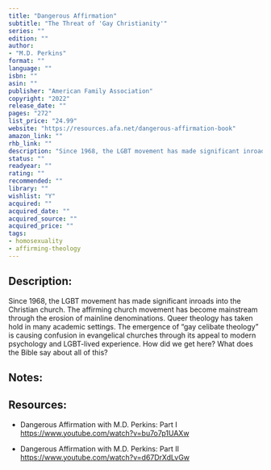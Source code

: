 ```yaml
---
title: "Dangerous Affirmation"
subtitle: "The Threat of 'Gay Christianity'"
series: ""
edition: ""
author: 
- "M.D. Perkins"
format: ""
language: ""
isbn: ""
asin: ""
publisher: "American Family Association"
copyright: "2022"
release_date: ""
pages: "272"
list_price: "24.99"
website: "https://resources.afa.net/dangerous-affirmation-book"
amazon_link: ""
rhb_link: ""
description: "Since 1968, the LGBT movement has made significant inroads into the Christian church. The affirming church movement has become mainstream through the erosion of mainline denominations. Queer theology has taken hold in many academic settings. The emergence of “gay celibate theology” is causing confusion in evangelical churches through its appeal to modern psychology and LGBT-lived experience. How did we get here? What does the Bible say about all of this?"
status: ""
readyear: ""
rating: ""
recommended: ""
library: ""
wishlist: "Y"
acquired: ""
acquired_date: ""
acquired_source: ""
acquired_price: ""
tags:
- homosexuality
- affirming-theology
---
```


  

## Description:
Since 1968, the LGBT movement has made significant inroads into the Christian church. The affirming church movement has become mainstream through the erosion of mainline denominations. Queer theology has taken hold in many academic settings. The emergence of “gay celibate theology” is causing confusion in evangelical churches through its appeal to modern psychology and LGBT-lived experience. How did we get here? What does the Bible say about all of this?
  

## Notes:

  

## Resources:
- Dangerous Affirmation with M.D. Perkins: Part I
https://www.youtube.com/watch?v=bu7o7p1UAXw

- Dangerous Affirmation with M.D. Perkins: Part II
https://www.youtube.com/watch?v=d67DrXdLvGw

